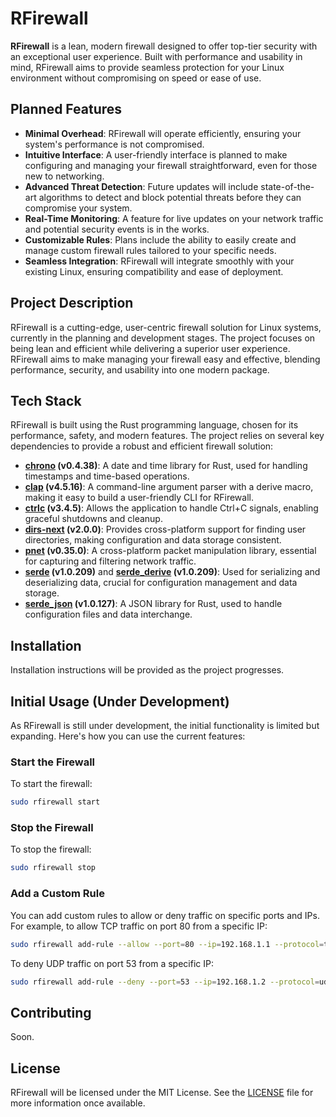 # RFirewall

**RFirewall** is a lean, modern firewall designed to offer top-tier security with an exceptional user experience. Built with performance and usability in mind, RFirewall aims to provide seamless protection for your Linux environment without compromising on speed or ease of use.

## Planned Features

- **Minimal Overhead**: RFirewall will operate efficiently, ensuring your system's performance is not compromised.
- **Intuitive Interface**: A user-friendly interface is planned to make configuring and managing your firewall straightforward, even for those new to networking.
- **Advanced Threat Detection**: Future updates will include state-of-the-art algorithms to detect and block potential threats before they can compromise your system.
- **Real-Time Monitoring**: A feature for live updates on your network traffic and potential security events is in the works.
- **Customizable Rules**: Plans include the ability to easily create and manage custom firewall rules tailored to your specific needs.
- **Seamless Integration**: RFirewall will integrate smoothly with your existing Linux, ensuring compatibility and ease of deployment.

## Project Description
RFirewall is a cutting-edge, user-centric firewall solution for Linux systems, currently in the planning and development stages. The project focuses on being lean and efficient while delivering a superior user experience. RFirewall aims to make managing your firewall easy and effective, blending performance, security, and usability into one modern package.

## Tech Stack

RFirewall is built using the Rust programming language, chosen for its performance, safety, and modern features. The project relies on several key dependencies to provide a robust and efficient firewall solution:

- **[chrono](https://crates.io/crates/chrono) (v0.4.38)**: A date and time library for Rust, used for handling timestamps and time-based operations.
- **[clap](https://crates.io/crates/clap) (v4.5.16)**: A command-line argument parser with a derive macro, making it easy to build a user-friendly CLI for RFirewall.
- **[ctrlc](https://crates.io/crates/ctrlc) (v3.4.5)**: Allows the application to handle Ctrl+C signals, enabling graceful shutdowns and cleanup.
- **[dirs-next](https://crates.io/crates/dirs-next) (v2.0.0)**: Provides cross-platform support for finding user directories, making configuration and data storage consistent.
- **[pnet](https://crates.io/crates/pnet) (v0.35.0)**: A cross-platform packet manipulation library, essential for capturing and filtering network traffic.
- **[serde](https://crates.io/crates/serde) (v1.0.209)** and **[serde_derive](https://crates.io/crates/serde_derive) (v1.0.209)**: Used for serializing and deserializing data, crucial for configuration management and data storage.
- **[serde_json](https://crates.io/crates/serde_json) (v1.0.127)**: A JSON library for Rust, used to handle configuration files and data interchange.


## Installation

Installation instructions will be provided as the project progresses.

## Initial Usage (Under Development)

As RFirewall is still under development, the initial functionality is limited but expanding. Here's how you can use the current features:

### Start the Firewall

To start the firewall:

```bash
sudo rfirewall start
```

### Stop the Firewall

To stop the firewall:

```bash
sudo rfirewall stop
```

### Add a Custom Rule

You can add custom rules to allow or deny traffic on specific ports and IPs. For example, to allow TCP traffic on port 80 from a specific IP:

```bash
sudo rfirewall add-rule --allow --port=80 --ip=192.168.1.1 --protocol=tcp
```

To deny UDP traffic on port 53 from a specific IP:
```bash
sudo rfirewall add-rule --deny --port=53 --ip=192.168.1.2 --protocol=udp
```

## Contributing

Soon.

## License

RFirewall will be licensed under the MIT License. See the [LICENSE](LICENSE) file for more information once available.